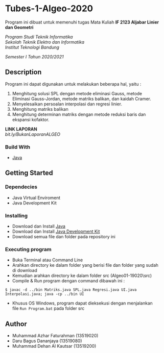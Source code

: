 # Tubes-1-Algeo-2020

Program ini dibuat untuk memenuhi tugas Mata Kuliah **IF 2123 Aljabar Linier dan Geometri** <br />

*Program Studi Teknik Informatika* <br />
*Sekolah Teknik Elektro dan Informatika* <br />
*Institut Teknologi Bandung* <br />

*Semester I Tahun 2020/2021*


## Description

Program ini dapat digunakan untuk melakukan beberapa hal, yaitu :

1. Menghitung solusi SPL dengan metode eliminasi Gauss, metode Eliminasi Gauss-Jordan, metode matriks balikan, dan kaidah Cramer.
2. Menyelesaikan persoalan interpolasi dan regresi linier.
3. Menghitung matriks balikan
4. Menghitung determinan matriks dengan metode reduksi baris dan ekspansi kofaktor.

**LINK LAPORAN** <br />
*bit.ly/BukanLaporanALGEO*

### Build With

- [Java](https://en.wikipedia.org/wiki/Java_(programming_language))

## Getting Started

### Dependecies

- Java Virtual Enviroment
- Java Development Kit

### Installing

- Download dan Install [Java](https://www.java.com/en/download/)
- Download dan Install [Java Development Kit](https://www.oracle.com/java/technologies/javase-jdk11-downloads.html)
- Download semua file dan folder pada repository ini

### Executing program

- Buka Terminal atau Command Line
- Arahkan directory ke dalam folder yang berisi file dan folder yang sudah di download
- Kemudian arahkan directory ke dalam folder src (Algeo01-19020\src)
- Compile & Run program dengan command dibawah ini :

```
$ javac -d ../bin Matriks.java SPL.java Regresi.java UI.java Interpolasi.java; java -cp ../bin UI
```
- Khusus OS Windows, program dapat dieksekusi dengan menjalankan file `Run Program.bat` pada folder src


## Author
- Muhammad Azhar Faturahman (13519020)
- Daru Bagus Dananjaya (13519080)
- Muhammad Dehan Al Kautsar (13519200)



